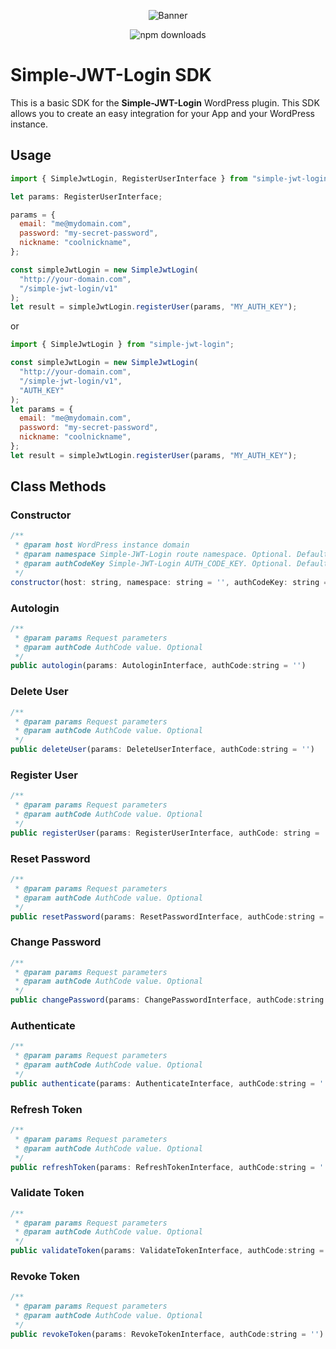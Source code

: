 <p align="center">
    <img src="https://ps.w.org/simple-jwt-login/assets/banner-772x250.png?rev=2106097" alt="Banner"/>
</p>
<p align="center">
   <img src="https://img.shields.io/npm/dt/simple-jwt-login" alt="npm downloads" />
</p>

# Simple-JWT-Login SDK

This is a basic SDK for the **Simple-JWT-Login** WordPress plugin. This SDK allows you to create an easy integration for your App and your WordPress instance.

## Usage

```js
import { SimpleJwtLogin, RegisterUserInterface } from "simple-jwt-login";

let params: RegisterUserInterface;

params = {
  email: "me@mydomain.com",
  password: "my-secret-password",
  nickname: "coolnickname",
};

const simpleJwtLogin = new SimpleJwtLogin(
  "http://your-domain.com",
  "/simple-jwt-login/v1"
);
let result = simpleJwtLogin.registerUser(params, "MY_AUTH_KEY");
```

or

```js
import { SimpleJwtLogin } from "simple-jwt-login";

const simpleJwtLogin = new SimpleJwtLogin(
  "http://your-domain.com",
  "/simple-jwt-login/v1",
  "AUTH_KEY"
);
let params = {
  email: "me@mydomain.com",
  password: "my-secret-password",
  nickname: "coolnickname",
};
let result = simpleJwtLogin.registerUser(params, "MY_AUTH_KEY");
```

## Class Methods

### Constructor

```js
/**
 * @param host WordPress instance domain
 * @param namespace Simple-JWT-Login route namespace. Optional. Default to /simple-jwt-login/v1
 * @param authCodeKey Simple-JWT-Login AUTH_CODE_KEY. Optional. Default to AUTH_KEY
 */
constructor(host: string, namespace: string = '', authCodeKey: string = '')
```

### Autologin

```js
/**
 * @param params Request parameters
 * @param authCode AuthCode value. Optional
 */
public autologin(params: AutologinInterface, authCode:string = '')
```

### Delete User

```js
/**
 * @param params Request parameters
 * @param authCode AuthCode value. Optional
 */
public deleteUser(params: DeleteUserInterface, authCode:string = '')
```

### Register User

```js
/**
 * @param params Request parameters
 * @param authCode AuthCode value. Optional
 */
public registerUser(params: RegisterUserInterface, authCode: string = '')
```

### Reset Password

```js
/**
 * @param params Request parameters
 * @param authCode AuthCode value. Optional
 */
public resetPassword(params: ResetPasswordInterface, authCode:string = '')
```

### Change Password

```js
/**
 * @param params Request parameters
 * @param authCode AuthCode value. Optional
 */
public changePassword(params: ChangePasswordInterface, authCode:string = '')
```

### Authenticate

```js
/**
 * @param params Request parameters
 * @param authCode AuthCode value. Optional
 */
public authenticate(params: AuthenticateInterface, authCode:string = '')
```

### Refresh Token

```js
/**
 * @param params Request parameters
 * @param authCode AuthCode value. Optional
 */
public refreshToken(params: RefreshTokenInterface, authCode:string = '')
```

### Validate Token

```js
/**
 * @param params Request parameters
 * @param authCode AuthCode value. Optional
 */
public validateToken(params: ValidateTokenInterface, authCode:string = '')
```

### Revoke Token

```js
/**
 * @param params Request parameters
 * @param authCode AuthCode value. Optional
 */
public revokeToken(params: RevokeTokenInterface, authCode:string = '')
```
